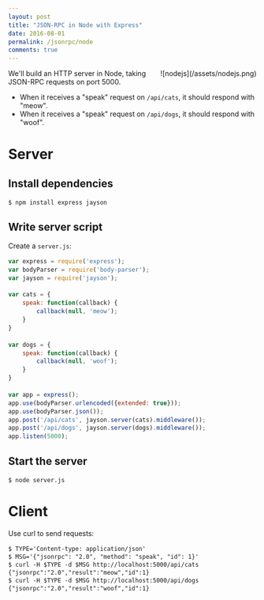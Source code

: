 ```yaml
---
layout: post
title: "JSON-RPC in Node with Express"
date: 2016-08-01
permalink: /jsonrpc/node
comments: true
---
```

<div style="float: right" markdown="1">
![nodejs](/assets/nodejs.png)
</div>

We'll build an HTTP server in Node, taking JSON-RPC requests on port 5000.

- When it receives a "speak" request on `/api/cats`, it should respond with "meow".
- When it receives a "speak" request on `/api/dogs`, it should respond with "woof".

Server
======

Install dependencies
--------------------

``` shell
$ npm install express jayson
```

Write server script
-------------------

Create a `server.js`:

```javascript
var express = require('express');
var bodyParser = require('body-parser');
var jayson = require('jayson');

var cats = {
    speak: function(callback) {
        callback(null, 'meow');
    }
}

var dogs = {
    speak: function(callback) {
        callback(null, 'woof');
    }
}

var app = express();
app.use(bodyParser.urlencoded({extended: true}));
app.use(bodyParser.json());
app.post('/api/cats', jayson.server(cats).middleware());
app.post('/api/dogs', jayson.server(dogs).middleware());
app.listen(5000);
```

Start the server
----------------

``` shell
$ node server.js
```

Client
======

Use curl to send requests:

```shell
$ TYPE='Content-type: application/json'
$ MSG='{"jsonrpc": "2.0", "method": "speak", "id": 1}'
$ curl -H $TYPE -d $MSG http://localhost:5000/api/cats
{"jsonrpc":"2.0","result":"meow","id":1}
$ curl -H $TYPE -d $MSG http://localhost:5000/api/dogs
{"jsonrpc":"2.0","result":"woof","id":1}
```
